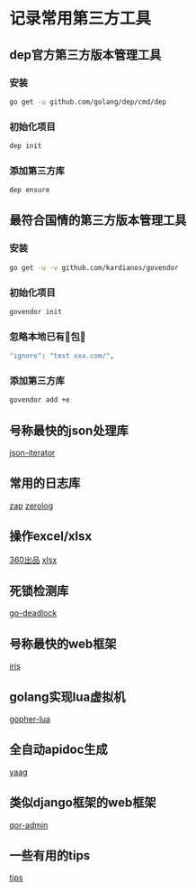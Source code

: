 # 记录常用第三方工具

## dep官方第三方版本管理工具

### 安装

```bash
go get -u github.com/golang/dep/cmd/dep
```

### 初始化项目

```bash
dep init
```

### 添加第三方库

```bash
dep ensure
```

## 最符合国情的第三方版本管理工具

### 安装

```bash
go get -u -v github.com/kardianos/govendor
```

### 初始化项目

```bash
govendor init
```

###  忽略本地已有包

```bash
"ignore": "test xxx.com/",
```

### 添加第三方库

```bash
govendor add +e
```

## 号称最快的json处理库
[json-iterator](https://github.com/json-iterator/go)

## 常用的日志库
[zap](https://github.com/uber-go/zap)
[zerolog](https://github.com/rs/zerolog)

## 操作excel/xlsx
[360出品](https://github.com/360EntSecGroup-Skylar/excelize)
[xlsx](https://github.com/tealeg/xlsx)

## 死锁检测库
[go-deadlock](github.com/sasha-s/go-deadlock)

## 号称最快的web框架
[iris](https://github.com/kataras/iris)

## golang实现lua虚拟机
[gopher-lua](https://github.com/yuin/gopher-lua)

## 全自动apidoc生成
[yaag](https://github.com/betacraft/yaag)

## 类似django框架的web框架
[qor-admin](https://github.com/qor/admin)

## 一些有用的tips
[tips](https://go101.org/article/tips.html)